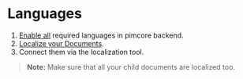 # Languages

1. [Enable all](https://pimcore.com/docs/5.0.x/Multi_Language_i18n/index.html) required languages in pimcore backend.
2. [Localize your Documents](https://pimcore.com/docs/5.0.x/Multi_Language_i18n/Localize_your_Documents.html).
3. Connect them via the localization tool.

> **Note:** Make sure that all your child documents are localized too.